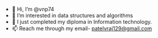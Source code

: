 - 👋 Hi, I’m @vnp74
- 👀 I’m interested in data structures and algorithms
- 🌱 I just completed my diploma in Information technology. 
- 📫 Reach me through my email- patelvraj129@gmail.com

<!---
vnp74/vnp74 is a ✨ special ✨ repository because its `README.md` (this file) appears on your GitHub profile.
You can click the Preview link to take a look at your changes.
--->
